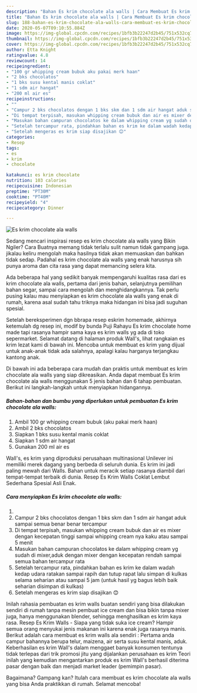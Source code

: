 ```yaml
---
description: "Bahan Es krim chocolate ala walls | Cara Membuat Es krim chocolate ala walls Yang Mudah Dan Praktis"
title: "Bahan Es krim chocolate ala walls | Cara Membuat Es krim chocolate ala walls Yang Mudah Dan Praktis"
slug: 188-bahan-es-krim-chocolate-ala-walls-cara-membuat-es-krim-chocolate-ala-walls-yang-mudah-dan-praktis
date: 2020-05-07T09:10:55.884Z
image: https://img-global.cpcdn.com/recipes/1bfb3b22247d2b45/751x532cq70/es-krim-chocolate-ala-walls-foto-resep-utama.jpg
thumbnail: https://img-global.cpcdn.com/recipes/1bfb3b22247d2b45/751x532cq70/es-krim-chocolate-ala-walls-foto-resep-utama.jpg
cover: https://img-global.cpcdn.com/recipes/1bfb3b22247d2b45/751x532cq70/es-krim-chocolate-ala-walls-foto-resep-utama.jpg
author: Etta Knight
ratingvalue: 4.8
reviewcount: 14
recipeingredient:
- "100 gr whipping cream bubuk aku pakai merk haan"
- "2 bks chocolatos"
- "1 bks susu kental manis coklat"
- "1 sdm air hangat"
- "200 ml air es"
recipeinstructions:
- ""
- "Campur 2 bks chocolatos dengan 1 bks skm dan 1 sdm air hangat aduk sampai semua benar benar tercampur"
- "Di tempat terpisah, masukan whipping cream bubuk dan air es mixer dengan kecepatan tinggi sampai whipping cream nya kaku atau sampai 5 menit"
- "Masukan bahan campuran chocolatos ke dalam whipping cream yg sudah di mixer,aduk dengan mixer dengan kecepatan rendah sampai semua bahan tercampur rata"
- "Setelah tercampur rata, pindahkan bahan es krim ke dalam wadah kedap udara ratakan sampai rapih dan tutup rapat lalu simpan di kulkas selama seharian atau sampai 5 jam (untuk hasil yg bagus lebih baik seharian disimpan di kulkas)"
- "Setelah mengeras es krim siap disajikan 😊"
categories:
- Resep
tags:
- es
- krim
- chocolate

katakunci: es krim chocolate 
nutrition: 103 calories
recipecuisine: Indonesian
preptime: "PT30M"
cooktime: "PT40M"
recipeyield: "4"
recipecategory: Dinner

---
```



![Es krim chocolate ala walls](https://img-global.cpcdn.com/recipes/1bfb3b22247d2b45/751x532cq70/es-krim-chocolate-ala-walls-foto-resep-utama.jpg)

Sedang mencari inspirasi resep es krim chocolate ala walls yang Bikin Ngiler? Cara Buatnya memang tidak terlalu sulit namun tidak gampang juga. jikalau keliru mengolah maka hasilnya tidak akan memuaskan dan bahkan tidak sedap. Padahal es krim chocolate ala walls yang enak harusnya sih punya aroma dan cita rasa yang dapat memancing selera kita.

Ada beberapa hal yang sedikit banyak mempengaruhi kualitas rasa dari es krim chocolate ala walls, pertama dari jenis bahan, selanjutnya pemilihan bahan segar, sampai cara mengolah dan menghidangkannya. Tak perlu pusing kalau mau menyiapkan es krim chocolate ala walls yang enak di rumah, karena asal sudah tahu triknya maka hidangan ini bisa jadi suguhan spesial.

Setelah bereksperimen dgn bbrapa resep eskrim homemade, akhirnya ketemulah dg resep ini, modif by bunda Puji Rahayu Es krim chocolate home made tapi rasanya hampir sama kaya es krim walls yg ada di toko sepermarket. Selamat datang di halaman produk Wall&#39;s, lihat rangkaian es krim lezat kami di bawah ini. Mencoba untuk membuat es krim yang dijual untuk anak-anak tidak ada salahnya, apalagi kalau harganya terjangkau kantong anak.


Di bawah ini ada beberapa cara mudah dan praktis untuk membuat es krim chocolate ala walls yang siap dikreasikan. Anda dapat membuat Es krim chocolate ala walls menggunakan 5 jenis bahan dan 6 tahap pembuatan. Berikut ini langkah-langkah untuk menyiapkan hidangannya.

<!--inarticleads1-->

##### Bahan-bahan dan bumbu yang diperlukan untuk pembuatan Es krim chocolate ala walls:

1. Ambil 100 gr whipping cream bubuk (aku pakai merk haan)
1. Ambil 2 bks chocolatos
1. Siapkan 1 bks susu kental manis coklat
1. Siapkan 1 sdm air hangat
1. Gunakan 200 ml air es


Wall&#39;s, es krim yang diproduksi perusahaan multinasional Unilever ini memiliki merek dagang yang berbeda di seluruh dunia. Es krim ini jadi paling mewah dari Walls. Bahan untuk meracik setiap rasanya diambil dari tempat-tempat terbaik di dunia. Resep Es Krim Walls Coklat Lembut Sederhana Spesial Asli Enak. 

<!--inarticleads2-->

##### Cara menyiapkan Es krim chocolate ala walls:

1. 
1. Campur 2 bks chocolatos dengan 1 bks skm dan 1 sdm air hangat aduk sampai semua benar benar tercampur
1. Di tempat terpisah, masukan whipping cream bubuk dan air es mixer dengan kecepatan tinggi sampai whipping cream nya kaku atau sampai 5 menit
1. Masukan bahan campuran chocolatos ke dalam whipping cream yg sudah di mixer,aduk dengan mixer dengan kecepatan rendah sampai semua bahan tercampur rata
1. Setelah tercampur rata, pindahkan bahan es krim ke dalam wadah kedap udara ratakan sampai rapih dan tutup rapat lalu simpan di kulkas selama seharian atau sampai 5 jam (untuk hasil yg bagus lebih baik seharian disimpan di kulkas)
1. Setelah mengeras es krim siap disajikan 😊


Inilah rahasia pembuatan es krim walls buatan sendiri yang bisa dilakukan sendiri di rumah tanpa mesin pembuat ice cream dan bisa bikin tanpa mixer juga, hanya menggunakan blender, sehingga menghasilkan es krim kaya rasa. Resep Es Krim Walls - Siapa yang tidak suka ice cream? Hampir semua orang menyukai jenis makanan ini karena enak juga rasanya manis. Berikut adalah cara membuat es krim walls ala sendiri : Pertama anda campur bahannya berupa telur, maizena, air serta susu kental manis, aduk. Keberhasilan es krim Wall&#39;s dalam menggaet banyak konsumen tentunya tidak terlepas dari trik promosi jitu yang dijalankan perusahaan es krim Teori inilah yang kemudian mengantarkan produk es krim Wall&#39;s berhasil diterima pasar dengan baik dan menjadi market leader (pemimpin pasar). 

Bagaimana? Gampang kan? Itulah cara membuat es krim chocolate ala walls yang bisa Anda praktikkan di rumah. Selamat mencoba!
